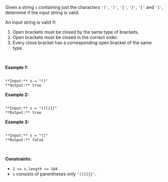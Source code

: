 Given a string `s` containing just the characters `'('`, `')'`, `'{'`, `'}'`, `'['` and `']'`, determine if the input string is valid.


An input string is valid if:


1. Open brackets must be closed by the same type of brackets.
2. Open brackets must be closed in the correct order.
3. Every close bracket has a corresponding open bracket of the same type.


 


**Example 1:**



```

**Input:** s = "()"
**Output:** true

```

**Example 2:**



```

**Input:** s = "()[]{}"
**Output:** true

```

**Example 3:**



```

**Input:** s = "(]"
**Output:** false

```

 


**Constraints:**


* `1 <= s.length <= 104`
* `s` consists of parentheses only `'()[]{}'`.


